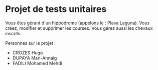 # Projet de tests unitaires

Vous êtes gérant d'un hippodrome (appelons le : Plava Laguna).
Vous créez, modifier et supprimer les courses.
Vous gérez aussi les chevaux inscrits.


Personnes sur le projet :
- CROZES Hugo
- DUPAYA Mari-Annaig
- FADILI Mohamed Mehdi
